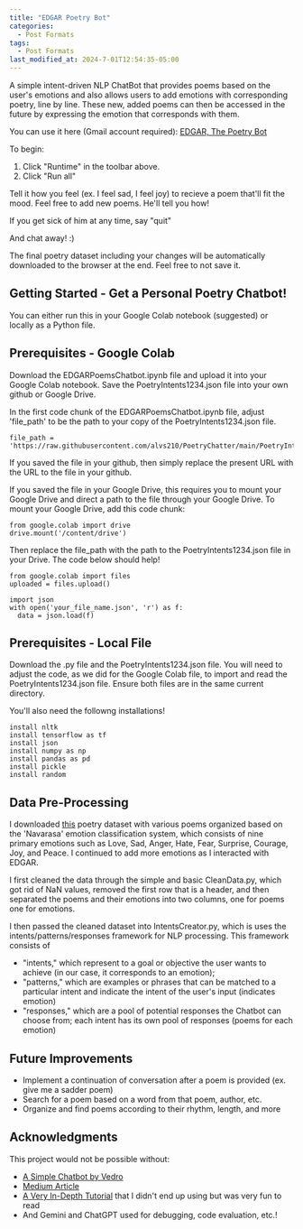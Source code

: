```yaml
---
title: "EDGAR Poetry Bot"
categories:
  - Post Formats
tags:
  - Post Formats
last_modified_at: 2024-7-01T12:54:35-05:00
---
```


A simple intent-driven NLP ChatBot that provides poems based on the user's emotions and also allows users to add emotions with corresponding poetry, line by line. These new, added poems can then be accessed in the future by expressing the emotion that corresponds with them. 

You can use it here (Gmail account required): [EDGAR, The Poetry Bot](https://colab.research.google.com/drive/1tPSSPTP4n-p-GKTKaz8RkV04kJQtW5ly?usp=sharing)

To begin:
1.  Click "Runtime" in the toolbar above.
2.  Click "Run all"

Tell it how you feel (ex. I feel sad, I feel joy) to recieve a poem that'll fit the mood.
Feel free to add new poems. He'll tell you how!

If you get sick of him at any time, say "quit"

And chat away! :)

The final poetry dataset including your changes will be automatically downloaded to the browser at the end. Feel free to not save it.

## Getting Started - Get a Personal Poetry Chatbot!

You can either run this in your Google Colab notebook (suggested) or locally as a Python file.

## Prerequisites - Google Colab

Download the EDGARPoemsChatbot.ipynb file and upload it into your Google Colab notebook. 
Save the PoetryIntents1234.json file into your own github or Google Drive.

In the first code chunk of the EDGARPoemsChatbot.ipynb file, adjust 'file_path' to be the path to your copy of the PoetryIntents1234.json file.

```
file_path = 'https://raw.githubusercontent.com/alvs210/PoetryChatter/main/PoetryIntents1234.json'
```
If you saved the file in your github, then simply replace the present URL with the URL to the file in your github.

If you saved the file in your Google Drive, this requires you to mount your Google Drive and direct a path to the file through your Google Drive.
To mount your Google Drive, add this code chunk:
```
from google.colab import drive
drive.mount('/content/drive')
```
Then replace the file_path with the path to the PoetryIntents1234.json file in your Drive. The code below should help!
```
from google.colab import files
uploaded = files.upload()

import json
with open('your_file_name.json', 'r') as f:
  data = json.load(f)
```
## Prerequisites - Local File

Download the .py file and the PoetryIntents1234.json file. You will need to adjust the code, as we did for the Google Colab file, to import and read the PoetryIntents1234.json file. Ensure both files are in the same current directory.

You'll also need the followng installations!

```
install nltk
install tensorflow as tf
install json
install numpy as np
install pandas as pd
install pickle
install random

```

## Data Pre-Processing

I downloaded [this](https://commons.datacite.org/doi.org/10.17632/n9vbc8g9cx.1) poetry dataset with various poems organized based on the 'Navarasa' emotion classification system, which consists of nine primary emotions such as Love, Sad, Anger, Hate, Fear, Surprise, Courage, Joy, and Peace. I continued to add more emotions as I interacted with EDGAR.

I first cleaned the data through the simple and basic CleanData.py, which got rid of NaN values, removed the first row that is a header, and then separated the poems and their emotions into two columns, one for poems one for emotions.

I then passed the cleaned dataset into IntentsCreator.py, which is uses the intents/patterns/responses framework for NLP processing.
  This framework consists of 
- "intents," which represent to a goal or objective the user wants to achieve (in our case, it corresponds to an emotion);
- "patterns," which are examples or phrases that can be matched to a particular intent and indicate the intent of the user's input (indicates emotion)
- "responses," which are a pool of potential responses the Chatbot can choose from; each intent has its own pool of responses (poems for each emotion)

## Future Improvements

- Implement a continuation of conversation after a poem is provided (ex. give me a sadder poem)
- Search for a poem based on a word from that poem, author, etc.
- Organize and find poems according to their rhythm, length, and more

## Acknowledgments

This project would not be possible without:
- [A Simple Chatbot by Vedro](https://github.com/vedrosuwandi/ChatBot)
- [Medium Article](https://handsonai.medium.com/build-a-chat-bot-from-scratch-using-python-and-tensorflow-fd189bcfae45)
- [A Very In-Depth Tutorial](https://pythonprogramming.net/chatbot-deep-learning-python-tensorflow/#google_vignette) that I didn't end up using but was very fun to read
- And Gemini and ChatGPT used for debugging, code evaluation, etc.!
